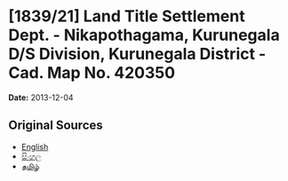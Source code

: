 # [1839/21] Land Title Settlement Dept. - Nikapothagama, Kurunegala D/S Division, Kurunegala District - Cad. Map No. 420350

**Date:** 2013-12-04

## Original Sources

- [English](https://documents.gov.lk/view/extra-gazettes/2013/12/1839-21_E.pdf)
- [සිංහල](https://documents.gov.lk/view/extra-gazettes/2013/12/1839-21_S.pdf)
- [தமிழ்](https://documents.gov.lk/view/extra-gazettes/2013/12/1839-21_T.pdf)
